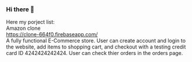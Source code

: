 ### Hi there 👋
Here my porject list:<br />
Amazon clone<br />
https://clone-664f0.firebaseapp.com/<br />
A fully functional E-Commerce store. User can create account and login to the website, add items to shopping cart, and checkout with a testing credit card ID 4242424242424. User can check thier orders in the orders page.
